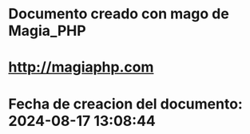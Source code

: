 # 
# Documento creado con mago de Magia_PHP 
# http://magiaphp.com 
# Fecha de creacion del documento: 2024-08-17 13:08:44 
